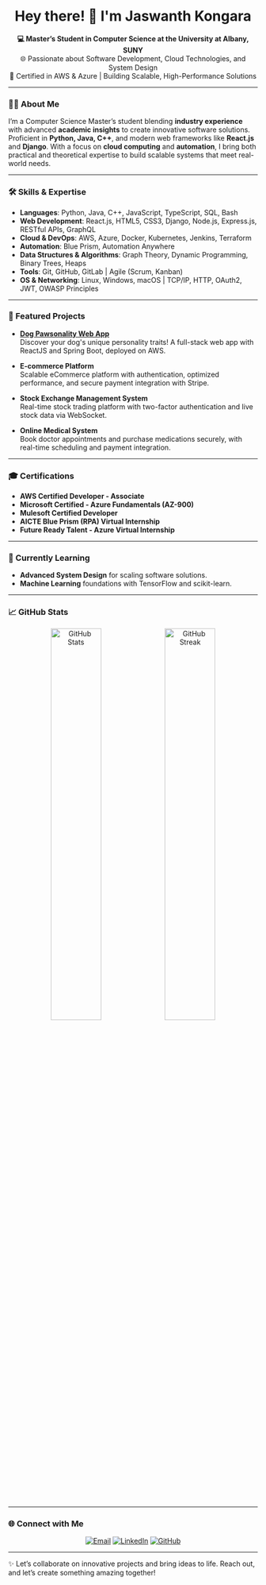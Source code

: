 <h1 align="center">Hey there! 👋 I'm Jaswanth Kongara</h1>

<p align="center">
  <strong>💻 Master’s Student in Computer Science at the University at Albany, SUNY</strong><br>
  🌐 Passionate about Software Development, Cloud Technologies, and System Design<br>
  🚀 Certified in AWS & Azure | Building Scalable, High-Performance Solutions
</p>

---

### 👨‍💻 About Me
I’m a Computer Science Master’s student blending **industry experience** with advanced **academic insights** to create innovative software solutions. Proficient in **Python, Java, C++**, and modern web frameworks like **React.js** and **Django**. With a focus on **cloud computing** and **automation**, I bring both practical and theoretical expertise to build scalable systems that meet real-world needs.

---

### 🛠 Skills & Expertise
- **Languages**: Python, Java, C++, JavaScript, TypeScript, SQL, Bash
- **Web Development**: React.js, HTML5, CSS3, Django, Node.js, Express.js, RESTful APIs, GraphQL
- **Cloud & DevOps**: AWS, Azure, Docker, Kubernetes, Jenkins, Terraform
- **Automation**: Blue Prism, Automation Anywhere
- **Data Structures & Algorithms**: Graph Theory, Dynamic Programming, Binary Trees, Heaps
- **Tools**: Git, GitHub, GitLab | Agile (Scrum, Kanban)
- **OS & Networking**: Linux, Windows, macOS | TCP/IP, HTTP, OAuth2, JWT, OWASP Principles

---

### 📂 Featured Projects
- **[Dog Pawsonality Web App](https://github.com/Jaswanth1817/dog-pawsonality)**  
   Discover your dog's unique personality traits! A full-stack web app with ReactJS and Spring Boot, deployed on AWS.
  
- **E-commerce Platform**  
   Scalable eCommerce platform with authentication, optimized performance, and secure payment integration with Stripe.

- **Stock Exchange Management System**  
   Real-time stock trading platform with two-factor authentication and live stock data via WebSocket.

- **Online Medical System**  
   Book doctor appointments and purchase medications securely, with real-time scheduling and payment integration.

---

### 🎓 Certifications
- **AWS Certified Developer - Associate**
- **Microsoft Certified - Azure Fundamentals (AZ-900)**
- **Mulesoft Certified Developer**
- **AICTE Blue Prism (RPA) Virtual Internship**
- **Future Ready Talent - Azure Virtual Internship**

---

### 🌱 Currently Learning
- **Advanced System Design** for scaling software solutions.
- **Machine Learning** foundations with TensorFlow and scikit-learn.

---

### 📈 GitHub Stats
<p align="center">
  <img src="https://github-readme-stats.vercel.app/api?username=Jaswanth1817&show_icons=true&theme=algolia" alt="GitHub Stats" width="45%" />
  <img src="https://github-readme-streak-stats.herokuapp.com/?user=Jaswanth1817&theme=algolia" alt="GitHub Streak" width="45%" />
</p>

---

### 🌐 Connect with Me
<p align="center">
  <a href="mailto:jkongara@albany.edu"><img src="https://img.shields.io/badge/-Email-red?style=for-the-badge&logo=gmail&logoColor=white" alt="Email"/></a>
  <a href="https://linkedin.com/in/kongara-jaswanth"><img src="https://img.shields.io/badge/-LinkedIn-blue?style=for-the-badge&logo=linkedin&logoColor=white" alt="LinkedIn"/></a>
  <a href="https://github.com/Jaswanth1817"><img src="https://img.shields.io/badge/-GitHub-black?style=for-the-badge&logo=github&logoColor=white" alt="GitHub"/></a>
</p>

---

✨ Let’s collaborate on innovative projects and bring ideas to life. Reach out, and let’s create something amazing together!
